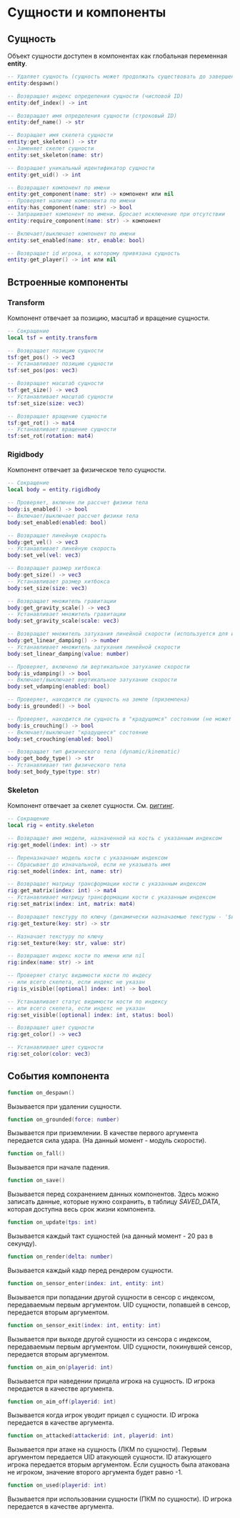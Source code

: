 # Сущности и компоненты

## Сущность

Объект сущности доступен в компонентах как глобальная переменная **entity**.

```lua
-- Удаляет сущность (сущность может продолжать существовать до завершения кадра, но не будет отображена в этом кадре)
entity:despawn()

-- Возвращает индекс определения сущности (числовой ID)
entity:def_index() -> int

-- Возвращает имя определения сущности (строковый ID)
entity:def_name() -> str

-- Возращает имя скелета сущности
entity:get_skeleton() -> str
-- Заменяет скелет сущности
entity:set_skeleton(name: str)

-- Возращает уникальный идентификатор сущности
entity:get_uid() -> int

-- Возвращает компонент по имени
entity:get_component(name: str) -> компонент или nil
-- Проверяет наличие компонента по имени
entity:has_component(name: str) -> bool
-- Запрашивает компонент по имени. Бросает исключение при отсутствии
entity:require_component(name: str) -> компонент

-- Включает/выключает компонент по имени
entity:set_enabled(name: str, enable: bool)

-- Возвращает id игрока, к которому привязана сущность
entity:get_player() -> int или nil
```

## Встроенные компоненты

### Transform

Компонент отвечает за позицию, масштаб и вращение сущности.

```lua
-- Сокращение
local tsf = entity.transform

-- Возвращает позицию сущности
tsf:get_pos() -> vec3
-- Устанавливает позицию сущности
tsf:set_pos(pos: vec3)

-- Возвращает масштаб сущности
tsf:get_size() -> vec3
-- Устанавливает масштаб сущности
tsf:set_size(size: vec3)

-- Возвращает вращение сущности
tsf:get_rot() -> mat4
-- Устанавливает вращение сущности
tsf:set_rot(rotation: mat4)
```

### Rigidbody

Компонент отвечает за физическое тело сущности.

```lua
-- Сокращение
local body = entity.rigidbody

-- Проверяет, включен ли рассчет физики тела
body:is_enabled() -> bool
-- Включает/выключает рассчет физики тела
body:set_enabled(enabled: bool)

-- Возвращает линейную скорость
body:get_vel() -> vec3
-- Устанавливает линейную скорость
body:set_vel(vel: vec3)

-- Возвращает размер хитбокса
body:get_size() -> vec3
-- Устанавливает размер хитбокса
body:set_size(size: vec3)

-- Возвращает множитель гравитации
body:get_gravity_scale() -> vec3
-- Устанавливает множитель гравитации
body:set_gravity_scale(scale: vec3)

-- Возвращает множитель затухания линейной скорости (используется для имитации сопротивления воздуха и трения)
body:get_linear_damping() -> number
-- Устанавливает множитель затухания линейной скорости
body:set_linear_damping(value: number)

-- Проверяет, включено ли вертикальное затухание скорости
body:is_vdamping() -> bool
-- Включает/выключает вертикальное затухание скорости
body:set_vdamping(enabled: bool)

-- Проверяет, находится ли сущность на земле (приземлена)
body:is_grounded() -> bool

-- Проверяет, находится ли сущность в "крадущемся" состоянии (не может упасть с блоков)
body:is_crouching() -> bool
-- Включает/выключает "крадущееся" состояние
body:set_crouching(enabled: bool)

-- Возвращает тип физического тела (dynamic/kinematic)
body:get_body_type() -> str
-- Устанавливает тип физического тела
body:set_body_type(type: str)
```

### Skeleton

Компонент отвечает за скелет сущности. См. [риггинг](../rigging.md).

```lua
-- Сокращение
local rig = entity.skeleton

-- Возвращает имя модели, назначенной на кость с указанным индексом
rig:get_model(index: int) -> str

-- Переназначает модель кости с указанным индексом
-- Сбрасывает до изначальной, если не указывать имя
rig:set_model(index: int, name: str)

-- Возвращает матрицу трансформации кости с указанным индексом
rig:get_matrix(index: int) -> mat4
-- Устанавливает матрицу трансформации кости с указанным индексом
rig:set_matrix(index: int, matrix: mat4)

-- Возвращает текстуру по ключу (динамически назначаемые текстуры - '$имя')
rig:get_texture(key: str) -> str

-- Назначает текстуру по ключу
rig:set_texture(key: str, value: str)

-- Возвращает индекс кости по имени или nil
rig:index(name: str) -> int

-- Проверяет статус видимости кости по индесу 
-- или всего скелета, если индекс не указан
rig:is_visible([optional] index: int) -> bool

-- Устанавливает статус видимости кости по индексу
-- или всего скелета, если индекс не указан
rig:set_visible([optional] index: int, status: bool)

-- Возвращает цвет сущности
rig:get_color() -> vec3

-- Устанавливает цвет сущности
rig:set_color(color: vec3)
```

## События компонента

```lua
function on_despawn()
```

Вызывается при удалении сущности.

```lua
function on_grounded(force: number)
```

Вызывается при приземлении. В качестве первого аргумента передается сила удара. (На данный момент - модуль скорости).

```lua
function on_fall()
```

Вызывается при начале падения.

```lua
function on_save()
```

Вызывается перед сохранением данных компонентов. Здесь можно записать данные, которые нужно сохранить, в таблицу *SAVED_DATA*, которая доступна весь срок жизни компонента.

```lua
function on_update(tps: int)
```

Вызывается каждый такт сущностей (на данный момент - 20 раз в секунду).

```lua
function on_render(delta: number)
```

Вызывается каждый кадр перед рендером сущности.

```lua
function on_sensor_enter(index: int, entity: int)
```

Вызывается при попадании другой сущности в сенсор с индексом, передаваемым первым аргументом. UID сущности, попавшей в сенсор, передается вторым аргументом.

```lua
function on_sensor_exit(index: int, entity: int)
```

Вызывается при выходе другой сущности из сенсора с индексом, передаваемым первым аргументом. UID сущности, покинувшей сенсор, передается вторым аргументом.

```lua
function on_aim_on(playerid: int)
```

Вызывается при наведении прицела игрока на сущность. ID игрока передается в качестве аргумента.

```lua
function on_aim_off(playerid: int)
```

Вызывается когда игрок уводит прицел с сущности. ID игрока передается в качестве аргумента.

```lua
function on_attacked(attackerid: int, playerid: int)
```

Вызывается при атаке на сущность (ЛКМ по сущности). Первым аргументом передается UID атакующей сущности. ID атакующего игрока передается вторым аргументом. Если сущность была атакована не игроком, значение второго аргумента будет равно -1.


```lua
function on_used(playerid: int)
```

Вызывается при использовании сущности (ПКМ по сущности). ID игрока передается в качестве аргумента.

